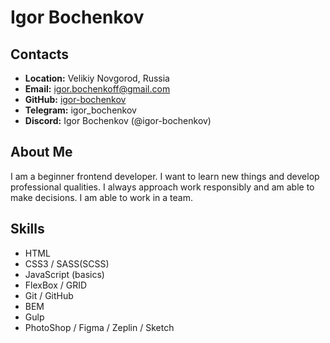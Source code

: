 # Igor Bochenkov

## Contacts

* **Location:** Velikiy Novgorod, Russia
* **Email:** igor.bochenkoff@gmail.com
* **GitHub:** [igor-bochenkov](https://github.com/igor-bochenkov)
* **Telegram:** igor_bochenkov
* **Discord:** Igor Bochenkov (@igor-bochenkov)

## About Me
I am a beginner frontend developer. I want to learn new things and develop professional qualities. I always approach work responsibly and am able to make decisions. I am able to work in a team.

## Skills
* HTML
* CSS3 / SASS(SCSS)
* JavaScript (basics)
* FlexBox / GRID
* Git / GitHub
* BEM
* Gulp
* PhotoShop / Figma / Zeplin / Sketch